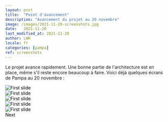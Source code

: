 ```yaml
---
layout: post
title:  "Point d'avancement"
description: "Avancement du projet au 20 novembre"
image: /images/2021-11-20-screenshots.jpg
date:   2021-11-20
last_modified_at: 2021-11-20
author: LWH
locale: fr
categories: [pampa]
ref: screenshots 
---
```

Le projet avance rapidement. Une bonne partie de l'architecture est en place, même s'il reste encore beaucoup à faire. Voici déjà quelques écrans de Pampa au 20 novembre :

<div id="Pampa" class="carousel slide" data-ride="carousel" style="color:black;">
  <div class="carousel-inner">
    <div class="carousel-item active">
      <img class="d-block w-100" src="{{ '/images/2021-11-20-pampa_01.jpg' | relative_url }}" alt="First slide">
      <div class="carousel-caption d-none d-md-block" style="color:black;>
        <h5>Saisie du planning</h5>
        <p>Saisie du planning en mode texte</p>
      </div>
    </div>
    <div class="carousel-item">
       <img class="d-block w-100" src="{{ '/images/2021-11-20-pampa_02.jpg' | relative_url }}" alt="First slide">
      <div class="carousel-caption d-none d-md-block" style="color:black;>
        <h5>Personnalisation des écrans</h5>
        <p>Il est possible de personnaliser les écrans, de déplacer les contrôles, d'en ajouter ou d'en supprimer</p>
      </div>    
    </div>
    <div class="carousel-item">
       <img class="d-block w-100" src="{{ '/images/2021-11-20-pampa_03.jpg' | relative_url }}" alt="First slide">
      <div class="carousel-caption d-none d-md-block" style="color:black;>
        <h5>Planning hebdomadaire</h5>
        <p>Affichage du planning en mode texte</p>
      </div>  
    </div>
    <div class="carousel-item">
       <img class="d-block w-100" src="{{ '/images/2021-11-20-pampa_04.jpg' | relative_url }}" alt="First slide">
      <div class="carousel-caption d-none d-md-block" style="color:black;>
        <h5>Historique</h5>
        <p>Pampa garde l'historique de tous les dossiers concernés. Il peut être consulté, comme sur un navigateur internet</p>
      </div>  
    </div> 
    <div class="carousel-item">
       <img class="d-block w-100" src="{{ '/images/2021-11-20-pampa_05.jpg' | relative_url }}" alt="First slide">
      <div class="carousel-caption d-none d-md-block" style="color:black;>
        <h5>Connexion à la base de données</h5>
        <p>Pampa peut fonctionner avec SQLIte, MySQL, Posgresql, Mariadb, Firebird</p>
      </div>  
    </div>    
  </div>
  
    <a class="carousel-control-prev" href="#Pampa" role="button" data-slide="prev">
    <span class="fa fa-angle-left" aria-hidden="true" style="color:black; ></span>
    <span class="sr-only">Previous</span>
  </a>
  <a class="carousel-control-next" href="#Pampa" role="button" data-slide="next">
    <span class="fa fa-angle-right" aria-hidden="true" style="color:black;  ></span>
    <span class="sr-only">Next</span>
  </a>
  
</div>

